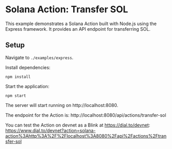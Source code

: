 # Solana Action: Transfer SOL

This example demonstrates a Solana Action built with Node.js using the Express
framework. It provides an API endpoint for transferring SOL.

## Setup

Navigate to `./examples/express`.

Install dependencies:

```
npm install
```

Start the application:

```
npm start
```

The server will start running on http://localhost:8080.

The endpoint for the Action is: http://localhost:8080/api/actions/transfer-sol

You can test the Action on devnet as a Blink at https://dial.to/devnet:
https://www.dial.to/devnet?action=solana-action%3Ahttp%3A%2F%2Flocalhost%3A8080%2Fapi%2Factions%2Ftransfer-sol
